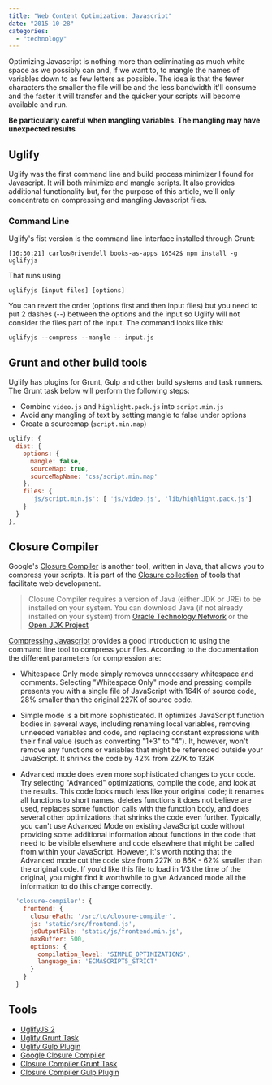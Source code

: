 ```yaml
---
title: "Web Content Optimization: Javascript"
date: "2015-10-28"
categories: 
  - "technology"
---
```


Optimizing Javascript is nothing more than eeliminating as much white space as we possibly can and, if we want to, to mangle the names of variables down to as few letters as possible. The idea is that the fewer characters the smaller the file will be and the less bandwidth it'll consume and the faster it will transfer and the quicker your scripts will become available and run.

**Be particularly careful when mangling variables. The mangling may have unexpected results**

## Uglify

Uglify was the first command line and build process minimizer I found for Javascript. It will both minimize and mangle scripts. It also provides additional functionality but, for the purpose of this article, we'll only concentrate on compressing and mangling Javascript files.

### Command Line

Uglify's fist version is the command line interface installed through Grunt:

```
[16:30:21] carlos@rivendell books-as-apps 16542$ npm install -g uglifyjs
```

That runs using

```
uglifyjs [input files] [options]
```

You can revert the order (options first and then input files) but you need to put 2 dashes (--) between the options and the input so Uglify will not consider the files part of the input. The command looks like this:

```
uglifyjs --compress --mangle -- input.js
```

## Grunt and other build tools

Uglify has plugins for Grunt, Gulp and other build systems and task runners. The Grunt task below will perform the following steps:

- Combine `video.js` and `highlight.pack.js` into `script.min.js`
- Avoid any mangling of text by setting mangle to false under options
- Create a sourcemap (`script.min.map`)

```javascript
uglify: {
  dist: {
    options: {
      mangle: false,
      sourceMap: true,
      sourceMapName: 'css/script.min.map'
    },
    files: {
      'js/script.min.js': [ 'js/video.js', 'lib/highlight.pack.js']
    }
  }
},
```

## Closure Compiler

Google's [Closure Compiler](https://developers.google.com/closure/compiler/?hl=en) is another tool, written in Java, that allows you to compress your scripts. It is part of the [Closure collection](https://developers.google.com/closure/?hl=en) of tools that facilitate web development.

> Closure Compiler requires a version of Java (either JDK or JRE) to be installed on your system. You can download Java (if not already installed on your system) from [Oracle Technology Network](http://www.oracle.com/technetwork/java/index.html) or the [Open JDK Project](http://openjdk.java.net/install/)

[Compressing Javascript](https://developers.google.com/speed/articles/compressing-javascript) provides a good introduction to using the command line tool to compress your files. According to the documentation the different parameters for compression are:

- Whitespace Only mode simply removes unnecessary whitespace and comments. Selecting "Whitespace Only" mode and pressing compile presents you with a single file of JavaScript with 164K of source code, 28% smaller than the original 227K of source code.
    
- Simple mode is a bit more sophisticated. It optimizes JavaScript function bodies in several ways, including renaming local variables, removing unneeded variables and code, and replacing constant expressions with their final value (such as converting "1+3" to "4"). It, however, won't remove any functions or variables that might be referenced outside your JavaScript. It shrinks the code by 42% from 227K to 132K
    
- Advanced mode does even more sophisticated changes to your code. Try selecting "Advanced" optimizations, compile the code, and look at the results. This code looks much less like your original code; it renames all functions to short names, deletes functions it does not believe are used, replaces some function calls with the function body, and does several other optimizations that shrinks the code even further. Typically, you can't use Advanced Mode on existing JavaScript code without providing some additional information about functions in the code that need to be visible elsewhere and code elsewhere that might be called from within your JavaScript. However, it's worth noting that the Advanced mode cut the code size from 227K to 86K - 62% smaller than the original code. If you'd like this file to load in 1/3 the time of the original, you might find it worthwhile to give Advanced mode all the information to do this change correctly.
    

```javascript
  'closure-compiler': {
    frontend: {
      closurePath: '/src/to/closure-compiler',
      js: 'static/src/frontend.js',
      jsOutputFile: 'static/js/frontend.min.js',
      maxBuffer: 500,
      options: {
        compilation_level: 'SIMPLE_OPTIMIZATIONS',
        language_in: 'ECMASCRIPT5_STRICT'
      }
    }
  }
```

## Tools

- [UglifyJS 2](http://lisperator.net/uglifyjs/)
- [Uglify Grunt Task](https://github.com/gruntjs/grunt-contrib-uglify)
- [Uglify Gulp Plugin](https://github.com/gruntjs/grunt-contrib-uglify)
- [Google Closure Compiler](https://developers.google.com/closure/compiler/?hl=en)
- [Closure Compiler Grunt Task](https://github.com/gmarty/grunt-closure-compiler)
- [Closure Compiler Gulp Plugin](https://www.npmjs.com/package/gulp-closure-compiler)
